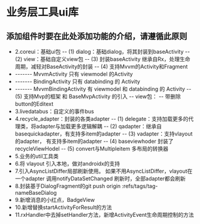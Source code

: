 # 业务层工具ui库
## 添加组件时要在此处添加功能的介绍，请遵循此原则
- 2.coreui：基础ui包
  -- (1) dialog：基础dialog，将其封装到baseActivity
  -- (2) view：基础自定义view包
  -- (3) 封装baseActivity 继承自Rx，处理生命周期，减轻对BaseActivity的封装
  -- (4) 支持Mvvm的Activity和Fragment
- ------- MvvmActivity 只有 viewmodel 的Activity
- ------- BindingActivity 只有 databinding 的 Activity
- ------- MvvmBindingActivity 有 viewmodel 和 databinding 的 Activity
  -- (5) 支持Mvp的框架 和 BaseMvpActivity 的引入
  -- view包：
  -- 带删除button的Editext
- 3.livedatabus：自定义的事件bus
- 4.recycle_adapter：封装的各类adapter
  -- (1) delegate：支持加载更多的代理类，将adapter与加载更多逻辑解耦
  -- (2) qadapter：继承自basequickadapter，有支持多item的adapter
  -- (3) vadapter：支持vlayout的adapter， 有支持多item的adapter
  -- (4) baseviewhoder 封装了recycleViewHodel
  -- (5) convert与Multipleitem 多布局的转换器
- 5.业务的util工具类
- 6.将 vlayout 引入本地，做对androidx的支持
- 7.引入AsyncListDiffer局部刷新使用。 如果不用AsyncListDiffer，vlayout在一个adapter 调用notifyDataSetChanged 刷新时，全部adapter都会刷新
- 8.封装基于DialogFragment的git push origin :refs/tags/tag-nameBaseDialog
- 9.新增消息的小红点，BadgeView
- 10.新增替换startActivityForResult的方法
- 11.rxHandler中去掉setHandler方法，新增ActivityEvent生命周期控制的方法
